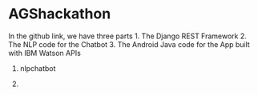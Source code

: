 # AGShackathon
In the github link, we have three parts  1. The Django REST Framework 2. The NLP code for the Chatbot 3. The Android Java code for the App built with IBM Watson APIs


1. nlpchatbot

2.
